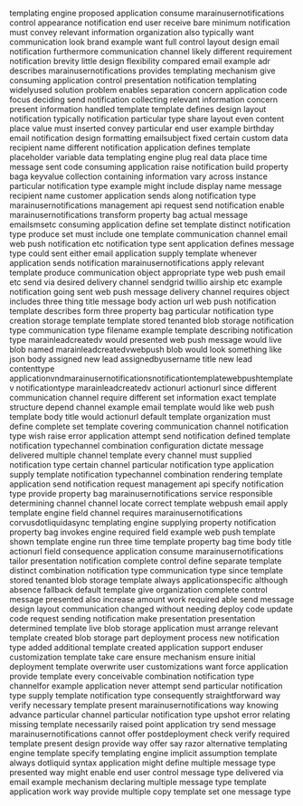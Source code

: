 templating engine proposed application consume marainusernotifications control appearance notification end user receive bare minimum notification must convey relevant information organization also typically want communication look brand example want full control layout design email notification furthermore communication channel likely different requirement notification brevity little design flexibility compared email example adr describes marainusernotifications provides templating mechanism give consuming application control presentation notification templating widelyused solution problem enables separation concern application code focus deciding send notification collecting relevant information concern present information handled template template defines design layout notification typically notification particular type share layout even content place value must inserted convey particular end user example birthday email notification design formatting emailsubject fixed certain custom data recipient name different notification application defines template placeholder variable data templating engine plug real data place time message sent code consuming application raise notification build property baga keyvalue collection containing information vary across instance particular notification type example might include display name message recipient name customer application sends along notification type marainusernotifications management api request send notification enable marainusernotifications transform property bag actual message emailsmsetc consuming application define set template distinct notification type produce set must include one template communication channel email web push notification etc notification type sent application defines message type could sent either email application supply template whenever application sends notification marainusernotifications apply relevant template produce communication object appropriate type web push email etc send via desired delivery channel sendgrid twillio airship etc example notification going sent web push message delivery channel requires object includes three thing title message body action url web push notification template describes form three property bag particular notification type creation storage template template stored tenanted blob storage notification type communication type filename example template describing notification type marainleadcreatedv would presented web push message would live blob named marainleadcreatedvwebpush blob would look something like json body assigned new lead assignedbyusername title new lead contenttype applicationvndmarainusernotificationsnotificationtemplatewebpushtemplatev notificationtype marainleadcreatedv actionurl actionurl since different communication channel require different set information exact template structure depend channel example email template would like web push template body title would actionurl default template organization must define complete set template covering communication channel notification type wish raise error application attempt send notification defined template notification typechannel combination configuration dictate message delivered multiple channel template every channel must supplied notification type certain channel particular notification type application supply template notification typechannel combination rendering template application send notification request management api specify notification type provide property bag marainusernotifications service responsible determining channel channel locate correct template webpush email apply template engine field channel requires marainusernotifications corvusdotliquidasync templating engine supplying property notification property bag invokes engine required field example web push template shown template engine run three time template property bag time body title actionurl field consequence application consume marainusernotifications tailor presentation notification complete control define separate template distinct combination notification type communication type since template stored tenanted blob storage template always applicationspecific although absence fallback default template give organization complete control message presented also increase amount work required able send message design layout communication changed without needing deploy code update code request sending notification make presentation presentation determined template live blob storage application must arrange relevant template created blob storage part deployment process new notification type added additional template created application support enduser customization template take care ensure mechanism ensure initial deployment template overwrite user customizations want force application provide template every conceivable combination notification type channelfor example application never attempt send particular notification type supply template notification type consequently straightforward way verify necessary template present marainusernotifications way knowing advance particular channel particular notification type upshot error relating missing template necessarily raised point application try send message marainusernotifications cannot offer postdeployment check verify required template present design provide way offer say razor alternative templating engine template specify templating engine implicit assumption template always dotliquid syntax application might define multiple message type presented way might enable end user control message type delivered via email example mechanism declaring multiple message type template application work way provide multiple copy template set one message type